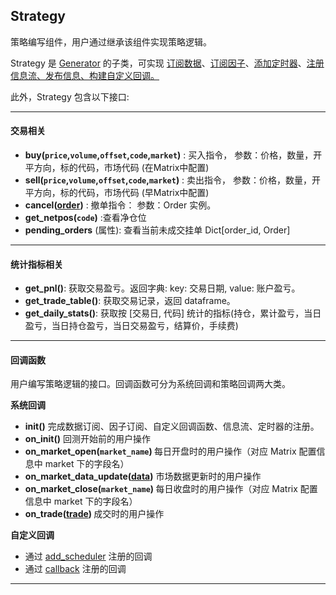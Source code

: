 ## Strategy

策略编写组件，用户通过继承该组件实现策略逻辑。

Strategy 是 [Generator](3_接口说明/策略/generator.md) 的子类，可实现 [订阅数据](3_接口说明/策略/generator.md#subscribe_data)、[订阅因子](3_接口说明/策略/generator.md#subscribe)、[添加定时器](3_接口说明/策略/generator.md#add_scheduler)、[注册信息流、发布信息、构建自定义回调。](3_接口说明/策略/generator.md#generator-间的信息传递)

此外，Strategy 包含以下接口:

---
#### 交易相关

- <b>buy(`price`,`volume`,`offset`,`code`,`market`)</b> : 买入指令， 参数：价格，数量，开平方向，标的代码，市场代码 (在Matrix中配置)
- <b>sell(`price`,`volume`,`offset`,`code`,`market`)</b> : 卖出指令， 参数：价格，数量，开平方向，标的代码，市场代码 (早Matrix中配置)
- <b>cancel([order](4_其他组件/market_components.md#order))</b> : 撤单指令： 参数：Order 实例。
- <b> get_netpos(`code`)</b> :查看净仓位
- <b> pending_orders</b> (属性):  查看当前未成交挂单 Dict[order_id, Order]


---
#### 统计指标相关
- <b>get_pnl()</b>: 获取交易盈亏。返回字典: key: 交易日期, value: 账户盈亏。
- <b>get_trade_table()</b>: 获取交易记录，返回 dataframe。
- <b>get_daily_stats()</b>: 获取按 [交易日, 代码] 统计的指标(持仓，累计盈亏，当日盈亏，当日持仓盈亏，当日交易盈亏，结算价，手续费)


--- 
#### 回调函数

用户编写策略逻辑的接口。回调函数可分为系统回调和策略回调两大类。

<b> 系统回调 </b>
- <b> init()</b>  完成数据订阅、因子订阅、自定义回调函数、信息流、定时器的注册。
- <b> on_init()</b>  回测开始前的用户操作
- <b> on_market_open(`market_name`)  </b>  每日开盘时的用户操作（对应 Matrix 配置信息中 market 下的字段名）
- <b> on_market_data_update([data]())</b>  市场数据更新时的用户操作
- <b> on_market_close(`market_name`) </b>  每日收盘时的用户操作（对应 Matrix 配置信息中 market 下的字段名）
- <b> on_trade([trade]()) </b> 成交时的用户操作

<b> 自定义回调 </b>
- 通过 [add_scheduler](3_接口说明/策略/generator.md#add_scheduler) 注册的回调
- 通过 [callback](3_接口说明/策略/generator.md#generator-间的信息传递) 注册的回调

---

